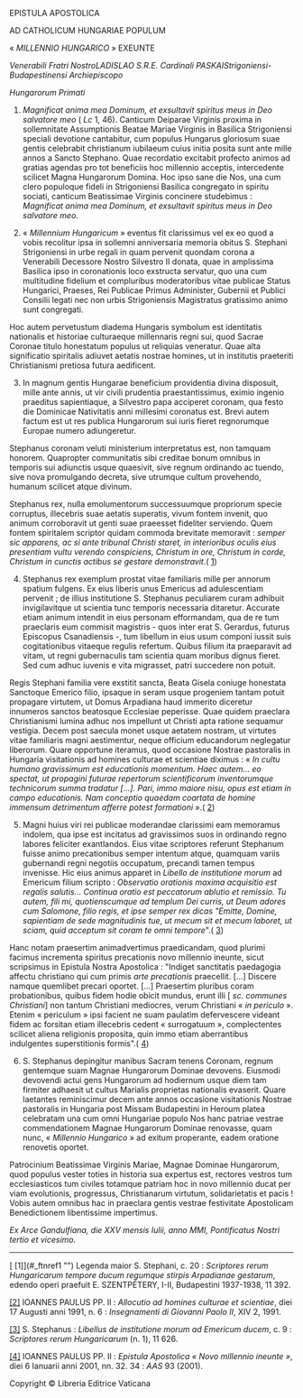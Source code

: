 EPISTULA APOSTOLICA

AD CATHOLICUM HUNGARIAE POPULUM

« *MILLENNIO HUNGARICO* » EXEUNTE

*Venerabili Fratri NostroLADISLAO S.R.E. Cardinali PASKAIStrigoniensi-Budapestinensi Archiepiscopo*

*Hungarorum Primati*

1. *Magnificat anima mea Dominum, et exsultavit spiritus meus in Deo salvatore meo* ( *Lc* 1, 46). Canticum Deiparae Virginis proxima in sollemnitate Assumptionis Beatae Mariae Virginis in Basilica Strigoniensi speciali devotione cantabitur, cum populus Hungarus gloriosum suae gentis celebrabit christianum iubilaeum cuius initia posita sunt ante mille annos a Sancto Stephano. Quae recordatio excitabit profecto animos ad gratias agendas pro tot beneficiis hoc millennio acceptis, intercedente scilicet Magna Hungarorum Domina. Hoc ipso sane die Nos, una cum clero populoque fideli in Strigoniensi Basilica congregato in spiritu sociati, canticum Beatissimae Virginis concinere studebimus : *Magnificat anima mea Dominum, et exsultavit spiritus meus in Deo salvatore meo.*

2. « *Millennium Hungaricum* » eventus fit clarissimus vel ex eo quod a vobis recolitur ipsa in sollemni anniversaria memoria obitus S. Stephani Strigoniensi in urbe regali in quam pervenit quondam corona a Venerabili Decessore Nostro Silvestro II donata, quae in amplissima Basilica ipso in coronationis loco exstructa servatur, quo una cum multitudine fidelium et compluribus moderatoribus vitae publicae Status Hungarici, Praeses, Rei Publicae Primus Administer, Gubernii et Publici Consilii legati nec non urbis Strigoniensis Magistratus gratissimo animo sunt congregati.

Hoc autem pervetustum diadema Hungaris symbolum est identitatis nationalis et historiae culturaeque millennaris regni sui, quod Sacrae Coronae titulo honestatum populus ut reliquias veneratur. Quae alta significatio spiritalis adiuvet aetatis nostrae homines, ut in institutis praeteriti Christianismi pretiosa futura aedificent.

3. In magnum gentis Hungarae beneficium providentia divina disposuit, mille ante annis, ut vir civili prudentia praestantissimus, eximio ingenio praeditus sapientiaque, a Silvestro papa acciperet coronam, qua festo die Dominicae Nativitatis anni millesimi coronatus est. Brevi autem factum est ut res publica Hungarorum sui iuris fieret regnorumque Europae numero adiungeretur.

Stephanus coronam veluti ministerium interpretatus est, non tamquam honorem. Quapropter communitatis sibi creditae bonum omnibus in temporis sui adiunctis usque quaesivit, sive regnum ordinando ac tuendo, sive nova promulgando decreta, sive utrumque cultum provehendo, humanum scilicet atque divinum.

Stephanus rex, nulla emolumentorum successuumque propriorum specie corruptus, illecebris suae aetatis superatis, vivum fontem invenit, quo animum corroboravit ut genti suae praeesset fideliter serviendo. Quem fontem spiritalem scriptor quidam commoda brevitate memoravit : *semper sic apparens, ac si ante tribunal Christi staret, in interioribus oculis eius presentiam vultu verendo conspiciens, Christum in ore, Christum in corde, Christum in cunctis actibus se gestare demonstravit*.( [1](#_ftn1))

4. Stephanus rex exemplum prostat vitae familiaris mille per annorum spatium fulgens. Ex eius liberis unus Emericus ad adulescentiam pervenit ; de illius institutione S. Stephanus peculiarem curam adhibuit invigilavitque ut scientia tunc temporis necessaria ditaretur. Accurate etiam animum intendit in eius personam efformandam, qua de re tum praeclaris eum commisit magistris - quos inter erat S. Gerardus, futurus Episcopus Csanadiensis -, tum libellum in eius usum componi iussit suis cogitationibus vitaeque regulis refertum. Quibus filium ita praeparavit ad vitam, ut regni gubernaculis tam scientia quam moribus dignus fieret. Sed cum adhuc iuvenis e vita migrasset, patri succedere non potuit.

Regis Stephani familia vere exstitit sancta, Beata Gisela coniuge honestata Sanctoque Emerico filio, ipsaque in seram usque progeniem tantam potuit propagare virtutem, ut Domus Arpadiana haud immerito diceretur innumeros sanctos beatosque Ecclesiae peperisse. Quae quidem praeclara Christianismi lumina adhuc nos impellunt ut Christi apta ratione sequamur vestigia. Decem post saecula monet usque aetatem nostram, ut virtutes vitae familiaris magni aestimentur, neque officium educandorum neglegatur liberorum. Quare opportune iteramus, quod occasione Nostrae pastoralis in Hungaria visitationis ad homines culturae et scientiae diximus : « *In cultu humano gravissimum est educationis momentum. Haec autem... eo spectat, ut propagini futurae repertorum scientificorum inventorumque technicorum summa tradatur [...]. Pari, immo maiore nisu, opus est etiam in campo educationis. Nam conceptio quaedam coartata de homine immensum detrimentum afferre potest formationi* ».( [2](#_ftn2))

5. Magni huius viri rei publicae moderandae clarissimi eam memoramus indolem, qua ipse est incitatus ad gravissimos suos in ordinando regno labores feliciter exantlandos. Eius vitae scriptores referunt Stephanum fuisse animo precationibus semper intentum atque, quamquam variis gubernandi regni negotiis occupatum, precandi tamen tempus invenisse. Hic eius animus apparet in *Libello de institutione morum* ad Emericum filium scripto : *Observatio orationis maxima acquisitio est regalis salutis... Continua oratio est peccatorum ablutio et remissio. Tu autem, fili mi, quotienscumque ad templum Dei curris, ut Deum adores cum Salomone, filio regis, et ipse semper rex dicas "Emitte, Domine, sapientiam de sede magnitudinis tue, ut mecum sit et mecum laboret, ut sciam, quid acceptum sit coram te omni tempore*".( [3](#_ftn3))

Hanc notam praesertim animadvertimus praedicandam, quod plurimi facimus incrementa spiritus precationis novo millennio ineunte, sicut scripsimus in Epistula Nostra Apostolica : "Indiget sanctitatis paedagogia affectu christiano qui cum primis *arte precationis* praecellit. [...] Discere namque quemlibet precari oportet. [...] Praesertim pluribus coram probationibus, quibus fidem hodie obicit mundus, erunt illi [ *sc. communes Christiani*] non tantum Christiani mediocres, verum Christiani « *in periculo* ». Etenim « periculum » ipsi facient ne suam paulatim defervescere videant fidem ac forsitan etiam illecebris cedent « surrogatuum », complectentes scilicet aliena religionis proposita, quin immo etiam aberrantibus indulgentes superstitionis formis".( [4](#_ftn4))

6. S. Stephanus depingitur manibus Sacram tenens Coronam, regnum gentemque suam Magnae Hungarorum Dominae devovens. Eiusmodi devovendi actui gens Hungarorum ad hodiernum usque diem tam firmiter adhaesit ut cultus Marialis proprietas nationalis evaserit. Quare laetantes reminiscimur decem ante annos occasione visitationis Nostrae pastoralis in Hungaria post Missam Budapestini in Heroum platea celebratam una cum omni Hungariae populo Nos hanc patriae vestrae commendationem Magnae Hungarorum Dominae renovasse, quam nunc, « *Millennio Hungarico* » ad exitum properante, eadem oratione renovetis oportet.

Patrocinium Beatissimae Virginis Mariae, Magnae Dominae Hungarorum, quod populus vester toties in historia sua expertus est, rectores vestros tum ecclesiasticos tum civiles totamque patriam hoc in novo millennio ducat per viam evolutionis, progressus, Christianarum virtutum, solidarietatis et pacis ! Vobis autem omnibus hac in praeclara gentis vestrae festivitate Apostolicam Benedictionem libentissime impertimus.

*Ex Arce Gandulfiana, die XXV mensis Iulii, anno MMI, Pontificatus Nostri tertio et vicesimo.*

* * *

[[](#_ftnref1 "") [1]](#_ftnref1 "") Legenda maior S. Stephani, c. 20 : *Scriptores rerum Hungaricarum tempore ducum regumque stirpis Arpadianae gestarum*, edendo operi praefuit E. SZENTPÉTERY, I-II, Budapestini 1937-1938, 11 392.

[[2]](#_ftnref2 "") IOANNES PAULUS PP. II : *Allocutio ad homines culturae et scientiae*, diei 17 Augusti anni 1991, n. 6 : *Insegnamenti di Giovanni Paolo II*, XIV 2, 1991.

[[3]](#_ftnref3 "") S. Stephanus : *Libellus de institutione morum ad Emericum ducem*, c. 9 : *Scriptores rerum Hungaricarum* (n. 1), 11 626.

[[4]](#_ftnref4 "") IOANNES PAULUS PP. II : *Epistula Apostolica « *Novo millennio ineunte* »*, diei 6 Ianuarii anni 2001, nn. 32. 34 : *AAS* 93 (2001).

Copyright © Libreria Editrice Vaticana